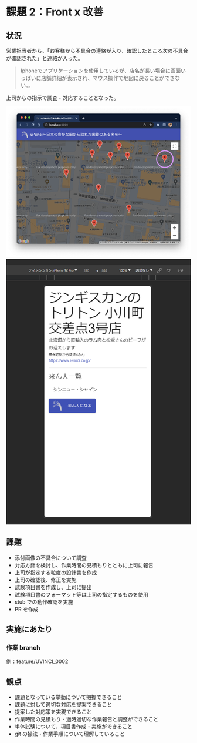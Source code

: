 # 課題 2：Front x 改善

## 状況

営業担当者から、「お客様から不具合の連絡が入り、確認したところ次の不具合が確認された」と連絡が入った。

> Iphoneでアプリケーションを使用しているが、店名が長い場合に画面いっぱいに店舗詳細が表示され、マウス操作で地図に戻ることができない。。

上司からの指示で調査・対応することとなった。

![spa_f02_0.png](spa_f02_0.png)
![alt text](spa_f02_1.png)

## 課題

- 添付画像の不具合について調査
- 対応方針を検討し、作業時間の見積もりとともに上司に報告
- 上司が指定する粒度の設計書を作成
- 上司の確認後、修正を実施
- 試験項目書を作成し、上司に提出
- 試験項目書のフォーマット等は上司の指定するものを使用
- stub での動作確認を実施
- PR を作成

## 実施にあたり


### 作業 branch

例：feature/UVINCI_0002

## 観点

- 課題となっている挙動について把握できること
- 課題に対して適切な対応を提案できること
- 提案した対応策を実現できること
- 作業時間の見積もり・適時適切な作業報告と調整ができること
- 単体試験について、項目書作成・実施ができること
- git の操法・作業手順について理解していること
